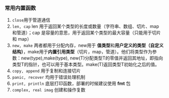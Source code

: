 ### 常用内置函数

1. `close`用于管道通信
2. `len, cap` len 用于返回某个类型的长度或数量（字符串、数组、切片、map 和管道）；cap 是容量的意思，用于返回某个类型的最大容量（只能用于切片和 map）
3. `new, make` 两者都用于分配内存，new用于 **值类型**和**用户定义的类型（自定义结构）**，make用于**内置引用类型**（切片，map，管道）。他们将类型作为参数：new(type),make(type), new(T)分配类型T的零值并返回其地址，即指向类型T的指针，也可以用于基本类型。make(T)返回类型T初始化之后的值。
4. `copy, append` 用于复制和连接切片
5. `panic, recover` 均用于错误处理机制
6. `print, println` 底层打印函数，部署的时候建议使用 **fmt** 包
7. `complex, real imag` 创建和操作复数